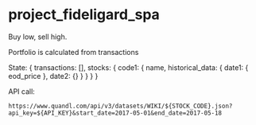 # project_fideligard_spa
Buy low, sell high.


Portfolio is calculated from transactions

State: {
	transactions: [],
	stocks: {
		code1: {
			name,
			historical_data: {
				date1: { eod_price },
				date2: {}
			}
		} 
	}
}



API call:

`https://www.quandl.com/api/v3/datasets/WIKI/${STOCK_CODE}.json?api_key=${API_KEY}&start_date=2017-05-01&end_date=2017-05-18`